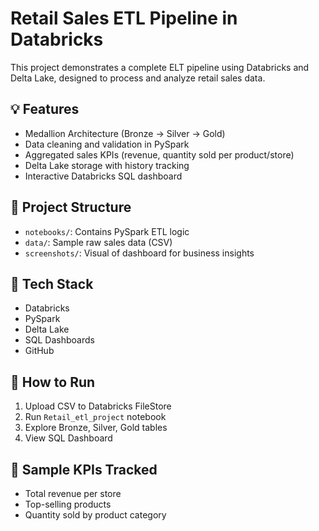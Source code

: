 # Retail Sales ETL Pipeline in Databricks

This project demonstrates a complete ELT pipeline using Databricks and Delta Lake, designed to process and analyze retail sales data.

## 💡 Features

- Medallion Architecture (Bronze → Silver → Gold)
- Data cleaning and validation in PySpark
- Aggregated sales KPIs (revenue, quantity sold per product/store)
- Delta Lake storage with history tracking
- Interactive Databricks SQL dashboard

## 📁 Project Structure

- `notebooks/`: Contains PySpark ETL logic
- `data/`: Sample raw sales data (CSV)
- `screenshots/`: Visual of dashboard for business insights

## 🔧 Tech Stack

- Databricks
- PySpark
- Delta Lake
- SQL Dashboards
- GitHub

## 🚀 How to Run

1. Upload CSV to Databricks FileStore
2. Run `Retail_etl_project` notebook
3. Explore Bronze, Silver, Gold tables
4. View SQL Dashboard

## 📌 Sample KPIs Tracked

- Total revenue per store
- Top-selling products
- Quantity sold by product category

